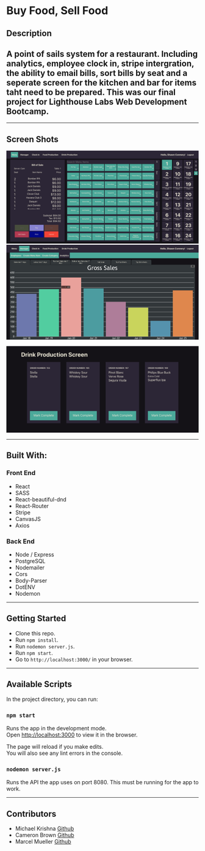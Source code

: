 # Buy Food, Sell Food

## Description

## A point of sails system for a restaurant. Including analytics, employee clock in, stripe intergration, the ability to email bills, sort bills by seat and a seperate screen for the kitchen and bar for items taht need to be prepared. This was our final project for Lighthouse Labs Web Development Bootcamp.

---

## Screen Shots

![Home Screen](https://github.com/CamBrown101/final-project/blob/master/src/img/screenshots/main-layout.png?raw=true)
![Analytic Screen](https://github.com/CamBrown101/final-project/blob/master/src/img/screenshots/analytics.png?raw=true)

<!-- ![Login Screen](https://github.com/CamBrown101/final-project/blob/master/src/img/screenshots/login-screen.png?raw=true) -->

![Production Screen](https://github.com/CamBrown101/final-project/blob/master/src/img/screenshots/production.png?raw=true)

---

## Built With:

### Front End

- React
- SASS
- React-beautiful-dnd
- React-Router
- Stripe
- CanvasJS
- Axios

### Back End

- Node / Express
- PostgreSQL
- Nodemailer
- Cors
- Body-Parser
- DotENV
- Nodemon

---

## Getting Started

- Clone this repo.
- Run `npm install`.
- Run `nodemon server.js`.
- Run `npm start`.
- Go to `http://localhost:3000/` in your browser.

---

## Available Scripts

In the project directory, you can run:

### `npm start`

Runs the app in the development mode.\
Open [http://localhost:3000](http://localhost:3000) to view it in the browser.

The page will reload if you make edits.\
You will also see any lint errors in the console.

### `nodemon server.js`

Runs the API the app uses on port 8080. This must be running for the app to work.

---

## Contributors

- Michael Krishna [Github](https://github.com/mkrishna768)
- Cameron Brown [Github](https://github.com/CamBrown101)
- Marcel Mueller [Github](https://github.com/marcellmueller)
